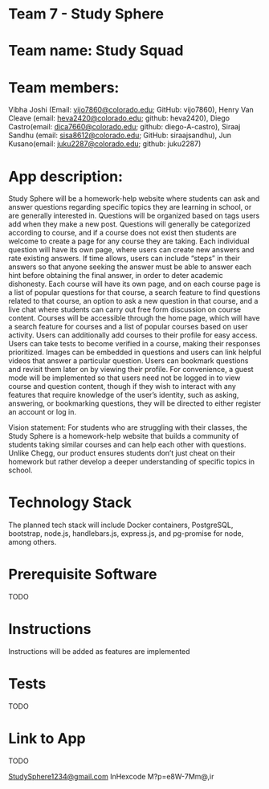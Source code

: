 # Team 7 - Study Sphere
# Team name: Study Squad

# Team members: 
Vibha Joshi (Email: vijo7860@colorado.edu; GitHub: vijo7860), Henry Van Cleave (email: heva2420@colorado.edu; github: heva2420), Diego Castro(email: dica7660@colorado.edu; github: diego-A-castro), Siraaj Sandhu (email: sisa8612@colorado.edu; GitHub: siraajsandhu), Jun Kusano(email: juku2287@colorado.edu; github: juku2287)

# App description: 
Study Sphere will be a homework-help website where students can ask and answer questions
regarding specific topics they are learning in school, or are generally interested in. Questions
will be organized based on tags users add when they make a new post. Questions will generally
be categorized according to course, and if a course does not exist then students are welcome to
create a page for any course they are taking. Each individual question will have its own page,
where users can create new answers and rate existing answers. If time allows, users can
include “steps” in their answers so that anyone seeking the answer must be able to answer
each hint before obtaining the final answer, in order to deter academic dishonesty. Each course
will have its own page, and on each course page is a list of popular questions for that course, a
search feature to find questions related to that course, an option to ask a new question in that
course, and a live chat where students can carry out free form discussion on course content.
Courses will be accessible through the home page, which will have a search feature for courses
and a list of popular courses based on user activity. Users can additionally add courses to their
profile for easy access. Users can take tests to become verified in a course, making their
responses prioritized. Images can be embedded in questions and users can link helpful videos
that answer a particular question. Users can bookmark questions and revisit them later on by
viewing their profile. For convenience, a guest mode will be implemented so that users need not
be logged in to view course and question content, though if they wish to interact with any
features that require knowledge of the user’s identity, such as asking, answering, or
bookmarking questions, they will be directed to either register an account or log in.

Vision statement: For students who are struggling with their classes, the Study Sphere is a homework-help website that builds a community of students taking similar courses and can help each other with questions. Unlike Chegg, our product ensures students don’t just cheat on their homework but rather develop a deeper understanding of specific topics in school.

# Technology Stack
The planned tech stack will include Docker containers, PostgreSQL, bootstrap, node.js, handlebars.js, 
express.js, and pg-promise for node, among others.

# Prerequisite Software
TODO

# Instructions
Instructions will be added as features are implemented

# Tests
TODO

# Link to App
TODO

StudySphere1234@gmail.com
InHexcode
M?p=e8W-7Mm@,ir
